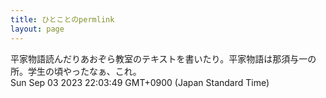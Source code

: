 ```yaml
---
title: ひとことのpermlink
layout: page
---
```

<div class="box" dt="1693746229296">
  平家物語読んだりあおぞら教室のテキストを書いたり。平家物語は那須与一の所。学生の頃やったなぁ、これ。
  <div class="content is-small">Sun Sep 03 2023 22:03:49 GMT+0900 (Japan Standard Time)</div>
</div>